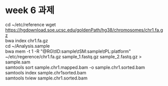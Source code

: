 # week 6 과제
cd ~/etc/reference
wget https://hgdownload.soe.ucsc.edu/goldenPath/hg38/chromosomes/chr1.fa.gz  
bwa index chr1.fa.gz  
cd ~/Analysis.sample  
bwa mem -t 1 -R "@RG\tID:sample\tSM:sample\tPL:platform" ~/etc/regerence/chr1.fa.gz sample_1.fastq.gz sample_2.fastq.gz > sample.sam  
samtools sort sample.chr1.mapped.bam -o sample.chr1.sorted.bam  
samtools index sample.chr1sorted.bam  
samtools tview sample.chr1.sorted.bam  